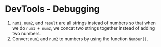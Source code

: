 # DevTools - Debugging
1. ```num1```, ```num2```, and ```result``` are all strings instead of numbers so that when we do ```num1 + num2```, we concat two strings together instead of adding two numbers.
2. Convert ```num1``` and ```num2``` to numbers by using the function ```Number()```.

